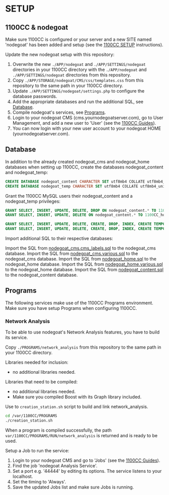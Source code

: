 # SETUP

## 1100CC & nodegoat

Make sure 1100CC is configured or your server and a new SITE named 'nodegoat' has been added and setup (see the [1100CC SETUP](https://github.com/LAB1100/1100CC/SETUP.md) instructions).

Update the new nodegoat setup with this repository:
 1. Overwrite the new `./APP/nodegoat` and  `./APP/SETTINGS/nodegoat` directories in your 1100CC directory with the `./APP/nodegoat` and `./APP/SETTINGS/nodegoat` directories from this repository.
 1. Copy `./APP/STORAGE/nodegoat/CMS/css/templates.css` from this repository to the same path in your 1100CC directory.
 1. Update `./APP/SETTINGS/nodegoat/settings.php` to configure the database passwords.
 1. Add the appropriate databases and run the additional SQL, see [Database](SETUP.md#database).
 1. Compile nodegoat's services, see [Programs](SETUP.md#programs).
 1. Login to your nodegoat CMS (cms.yournodegoatserver.com), go to User Management, and add a new user to 'User' (see the [1100CC Guides](https://lab1100.com/1100cc/guides#create-user)).
 1. You can now login with your new user account to your nodegoat HOME (yournodegoatserver.com).

## Database

In addition to the already created nodegoat_cms and nodegoat_home databases when setting up 1100CC, create the databases nodegoat_content and nodegoat_temp:

```sql
CREATE DATABASE nodegoat_content CHARACTER SET utf8mb4 COLLATE utf8mb4_unicode_ci;
CREATE DATABASE nodegoat_temp CHARACTER SET utf8mb4 COLLATE utf8mb4_unicode_ci;
```

Grant the 1100CC MySQL users their nodegoat_content and a nodegoat_temp privileges:

```sql
GRANT SELECT, INSERT, UPDATE, DELETE, DROP ON nodegoat_content.* TO 1100CC_cms@localhost;
GRANT SELECT, INSERT, UPDATE, DELETE ON nodegoat_content.* TO 1100CC_home@localhost;

GRANT SELECT, INSERT, UPDATE, DELETE, CREATE, DROP, INDEX, CREATE TEMPORARY TABLES ON nodegoat_temp.* TO 1100CC_cms@localhost;
GRANT SELECT, INSERT, UPDATE, DELETE, CREATE, DROP, INDEX, CREATE TEMPORARY TABLES ON nodegoat_temp.* TO 1100CC_home@localhost;
```

Import additional SQL to their respective databases:

Import the SQL from [nodegoat_cms.cms_labels.sql](/setup/nodegoat_cms.cms_labels.sql) to the nodegoat_cms database.
Import the SQL from [nodegoat_cms.various.sql](/setup/nodegoat_cms.various.sql) to the nodegoat_cms database.
Import the SQL from [nodegoat_home.sql](/setup/nodegoat_home.sql) to the nodegoat_home database.
Import the SQL from [nodegoat_home.various.sql](/setup/nodegoat_home.various.sql) to the nodegoat_home database.
Import the SQL from [nodegoat_content.sql](/setup/nodegoat_content.sql) to the nodegoat_content database.

## Programs

The following services make use of the 1100CC Programs environment. Make sure you have setup Programs when configuring 1100CC.

### Network Analysis

To be able to use nodegoat's Network Analysis features, you have to build its service.

Copy `./PROGRAMS/network_analysis` from this repository to the same path in your 1100CC directory.

Libraries needed for inclusion:
 - no additional libraries needed.

Libraries that need to be compiled:
 - no additional libraries needed.
 - Make sure you compiled Boost with its Graph library included.

Use to `creation_station.sh` script to build and link network_analysis.

```bash
cd /var/1100CC/PROGRAMS
./creation_station.sh
```

When a program is compiled successfully, the path `var/1100CC/PROGRAMS/RUN/network_analysis` is returned and is ready to be used.

Setup a Job to run the service:
 1. Login to your nodegoat CMS and go to 'Jobs' (see the [1100CC Guides](https://lab1100.com/1100cc/guides#run-jobs)).
 1. Find the job 'nodegoat Analysis Service'.
 1. Set a port e.g. '44444' by editing its options. The service listens to your localhost.
 1. Set the timing to 'Always'.
 1. Save the updated Jobs list and make sure Jobs is running.
